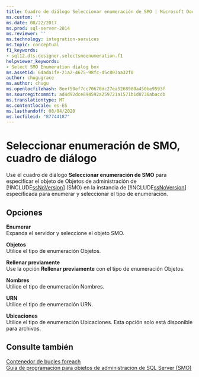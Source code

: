 ```yaml
---
title: Cuadro de diálogo Seleccionar enumeración de SMO | Microsoft Docs
ms.custom: ''
ms.date: 08/22/2017
ms.prod: sql-server-2014
ms.reviewer: ''
ms.technology: integration-services
ms.topic: conceptual
f1_keywords:
- sql12.dts.designer.selectsmoenumeration.f1
helpviewer_keywords:
- Select SMO Enumeration dialog box
ms.assetid: 64ada1fe-21a2-4675-98fc-d5c803aa32f0
author: chugugrace
ms.author: chugu
ms.openlocfilehash: 8eef50ef7cc70670dc27ea5268980a450be9593f
ms.sourcegitcommit: ad4d92dce894592a259721a1571b1d8736abacdb
ms.translationtype: MT
ms.contentlocale: es-ES
ms.lasthandoff: 08/04/2020
ms.locfileid: "87744187"
---
```

# <a name="select-smo-enumeration-dialog-box"></a>Seleccionar enumeración de SMO, cuadro de diálogo
  Use el cuadro de diálogo **Seleccionar enumeración de SMO** para especificar el objeto de Objetos de administración de [!INCLUDE[ssNoVersion](../includes/ssnoversion-md.md)] (SMO) en la instancia de [!INCLUDE[ssNoVersion](../includes/ssnoversion-md.md)] especificada para enumerar y seleccionar el tipo de enumeración.  
  
## <a name="options"></a>Opciones  
 **Enumerar**  
 Expanda el servidor y seleccione el objeto SMO.  
  
 **Objetos**  
 Utilice el tipo de enumeración Objetos.  
  
 **Rellenar previamente**  
 Use la opción **Rellenar previamente** con el tipo de enumeración Objetos.  
  
 **Nombres**  
 Utilice el tipo de enumeración Nombres.  
  
 **URN**  
 Utilice el tipo de enumeración URN.  
  
 **Ubicaciones**  
 Utilice el tipo de enumeración Ubicaciones. Esta opción solo está disponible para archivos.  
  
## <a name="see-also"></a>Consulte también  
 [Contenedor de bucles foreach](control-flow/foreach-loop-container.md)   
 [Guía de programación para objetos de administración de SQL Server &#40;SMO&#41;](../relational-databases/server-management-objects-smo/sql-server-management-objects-smo-programming-guide.md)  
  
  
